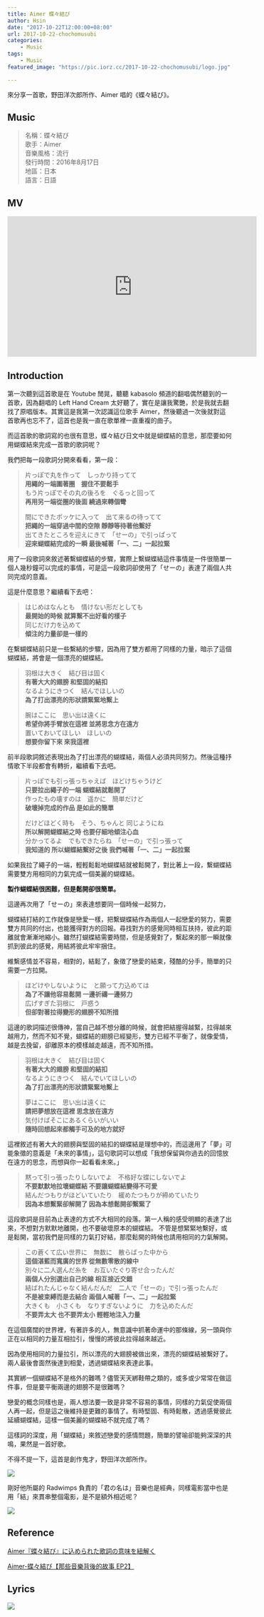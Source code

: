 ```yaml
---
title: Aimer 蝶々結び
author: Hsin
date: "2017-10-22T12:00:00+08:00"
url: 2017-10-22-chochomusubi
categories:
    - Music
tags:
    - Music
featured_image: "https://pic.iorz.cc/2017-10-22-chochomusubi/logo.jpg"

---
```


來分享一首歌，野田洋次郎所作、Aimer 唱的《蝶々結び》。

## Music ##

> 名稱：蝶々結び  
> 歌手：Aimer  
> 音樂風格：流行  
> 發行時間：2016年8月17日  
> 地區：日本  
> 語言：日語

<!--more-->

## MV ##


<div class="video-container"><iframe width="560" height="315" src="https://www.youtube-nocookie.com/embed/Du_5wIB26-M" frameborder="0" allowfullscreen></iframe></div>

## Introduction ##

第一次聽到這首歌是在 Youtube 閒晃，聽聽 kabasolo 頻道的翻唱偶然聽到的一首歌，因為翻唱的 Left Hand Cream 太好聽了，實在是讓我驚艷，於是我就去翻找了原唱版本。其實這是我第一次認識這位歌手 Aimer，然後聽過一次後就對這首歌再也忘不了，這首也是我一直在歌單裡一直重複的曲子。

而這首歌的歌詞寫的也很有意思，蝶々結び日文中就是蝴蝶結的意思，那麼要如何用蝴蝶結來完成一首歌的歌詞呢？

我們把每一段歌詞分開來看看，第一段：

> 片っぽで丸を作って　しっかり持ってて  
> **用繩的一端圍著圈　握住不要鬆手**  
> もう片っぽでその丸の後ろを　ぐるっと回って  
> **再用另一端從圈的後面 繞過來轉個彎**  
>
> 間にできたポッケに入って　出て来るの待ってて  
> **把繩的一端穿過中間的空隙 靜靜等待著他繫好**  
> 出てきたところを迎えにきて　「せーの」で引っぱって  
> **迎來蝴蝶結完成的一瞬 最後喊著「一、二」一起拉緊**

用了一段歌詞來敘述著繫蝴蝶結的步驟，實際上繫蝴蝶結這件事情是一件很簡單一個人幾秒鐘可以完成的事情，可是這一段歌詞卻使用了「せーの」表達了兩個人共同完成的意義。

這是什麼意思？繼續看下去吧：

> はじめはなんとも　情けない形だとしても  
> **最開始的時候 就算繫不出好看的樣子**  
> 同じだけ力を込めて  
> **傾注的力量卻是一樣的**

在繫蝴蝶結前只是一些繫結的步驟，因為用了雙方都用了同樣的力量，暗示了這個蝴蝶結，將會是一個漂亮的蝴蝶結。

> 羽根は大きく　結び目は固く  
> **有著大大的翅膀 和堅固的結扣**  
> なるようにきつく　結んでほしいの  
> **為了打出漂亮的形狀請緊緊地繫上**  
>
> 腕はここに　思い出は遠くに  
> **希望你將手臂放在這裡 並將思念方在遠方**  
> 置いておいてほしい　ほしいの  
> **想要你留下來 來我這裡**

前半段歌詞敘述表現出為了打出漂亮的蝴蝶結，兩個人必須共同努力。然後這種抒情歌下半段都會有轉折，繼續看下去吧。


> 片っぽでも引っ張っちゃえば　ほどけちゃうけど  
> **只要拉出繩子的一端 蝴蝶結就鬆開了**  
> 作ったもの壊すのは　遥かに　簡単だけど  
> **破壞掉完成的作品 是如此的簡單**  
>
> だけどほどく時も　そう、ちゃんと  同じようにね  
> **所以解開蝴蝶結之時 也要仔細地傾注心血**  
> 分かってるよ　でもできたらね　「せーの」で引っ張って  
> **我知道的 所以蝴蝶結繫好之後 我們喊著「一、二」一起拉緊**

如果我拉了繩子的一端，輕輕鬆鬆地蝴蝶結就被鬆開了，對比著上一段，繫蝴蝶結需要雙方用相同的力氣完成一個美麗的蝴蝶結。

**製作蝴蝶結很困難，但是鬆開卻很簡單。**

這邊再次用了「せーの」來表達想要同一個時候一起努力，

蝴蝶結打結的工作就像是戀愛一樣，把繫蝴蝶結作為兩個人一起戀愛的努力，需要雙方共同的付出，也能獲得對方的回報。尋找對方的感覺同時相互扶持，彼此的距離就會漸漸地縮小。雖然打蝴蝶結需要時間，但是感覺對了，繫起來的那一瞬就像抓到彼此的感覺，用結將彼此牢牢捆住。

維繫感情並不容易，相對的，結鬆了，象徵了戀愛的結束，殘酷的分手，簡單的只需要一方拉開。


> ほどけやしないように　と願って力込めては  
> **為了不讓他容易鬆開 一邊祈禱一邊努力**  
> 広げすぎた羽根に　戸惑う  
> **但卻對著拉得變形的翅膀不知所措**

這邊的歌詞描述很傳神，當自己越不想分離的時候，就會把結握得越緊，拉得越來越用力，然而不知不覺，蝴蝶結的翅膀已經變形，雙方已經不平衡了，就像愛情，越是去挽留，卻離原本的模樣越走越遠，而不知所措。

> 羽根は大きく　結び目は固く  
> **有著大大的翅膀 和堅固的結扣**  
> なるようにきつく　結んでいてほしいの  
> **為了打出漂亮的形狀請緊緊地繫上**  
>
> 夢はここに　思い出は遠くに  
> **請把夢想放在這裡 思念放在遠方**  
> 気付けばそこにあるくらいがいい  
> **隨時回想起來都觸手可及的地方就好**

這裡敘述有著大大的翅膀與堅固的結扣的蝴蝶結是理想中的，而這邊用了「夢」可能象徵的意義是「未來的事情」，這句歌詞可以想成「我想保留與你過去的回憶放在遠方的思念，而想與你一起看看未來。」


> 黙って引っ張ったりしないでよ　不格好な蝶にしないでよ  
> **不要默默地拉壞蝴蝶結  不要讓蝴蝶結變得不可愛**  
> 結んだつもりがほどいていたり　緩めたつもりが締めていたり  
> **因為本想繫緊卻解開了  因為本想鬆開卻繫緊了**

這段歌詞是目前為止表達的方式不大相同的段落。第一人稱的感受明顯的表達了出來，不想對方默默地離開，也不要破壞原本的蝴蝶結。
不管是想緊緊地繫好，或是鬆開，當初我們是同樣的力氣打好結，那麼鬆開的時候也請用相同的力氣解開。

> この蒼くて広い世界に　無数に　散らばった中から  
> **這個湛藍而寬廣的世界 從無數零散的線中**  
> 別々に二人選んだ糸を　お互いたぐり寄せ合ったんだ  
> **兩個人分別選出自己的線 相互接近交錯**  
> 結ばれたんじゃなく結んだんだ　二人で「せーの」で引っ張ったんだ  
> **不是被束縛而是去結合 兩個人喊著「一、二」一起拉緊**  
> 大きくも　小さくも　なりすぎないように　力を込めたんだ  
> **不要弄太大 也不要弄太小 輕輕地注入力量**

在這個廣闊的世界裡，有著許多的人，無意識中抓著命運中的那條線，另一頭與你正在以相同的力量互相拉引，慢慢的將彼此拉得越來越近。

因為使用相同的力量拉引，所以漂亮的大翅膀被做出來，漂亮的蝴蝶結被繫好了。兩人最後會面然後達到相愛，透過蝴蝶結來表達此事。

其實綁一個蝴蝶結不是格外的難嗎？儘管天天綁鞋帶之類的，或多或少常常在做這件事，但是要平衡兩邊的翅膀不是很難嗎？

戀愛的概念同樣也是，兩人想法要一致是非常不容易的事情，同樣的力氣促使兩個人再一起，但是這之後維持是更難的事情了。有時堅固、有時鬆散，透過感覺彼此延續蝴蝶結，這樣一個美麗的蝴蝶結不就完成了嗎？

這樣詞的深度，用「蝴蝶結」來敘述戀愛的感情問題，簡單的譬喻卻能夠深深的共鳴，果然是一首好歌。

不得不提一下，這首是創作鬼才，野田洋次郎所作。


![](https://pic.iorz.cc/2017-10-22-chochomusubi/man.jpg)


剛好他所屬的 Radwimps 負責的「君の名は」音樂也是經典，同樣電影當中也是用「結」來貫串整個電影，是不是額外相近呢？

![](https://pic.iorz.cc/2017-10-22-chochomusubi/kiminonawa.jpg)

## Reference ##

[Aimer『蝶々結び』に込められた歌詞の意味を紐解く](https://otokake.com/matome/yLdzl3)

[Aimer-蝶々結び【那些音樂背後的故事 EP2】](https://www.youtube.com/watch?v=aGi10LFkae0)

## Lyrics ##

![](https://pic.iorz.cc/2017-10-22-chochomusubi/aimer.jpg)

